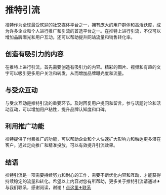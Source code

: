 # 推特引流

推特作为全球最受欢迎的社交媒体平台之一，拥有庞大的用户群体和高活跃度，成为许多企业和个人进行推广和引流的首选平台之一。在推特上进行引流，不仅可以增加品牌曝光和用户互动，还可以帮助提升网站流量和销售转化率。

## 创造有吸引力的内容

在推特上进行引流，首先需要创造有吸引力的内容。精彩的图片、视频和有趣的文字可以吸引更多用户关注和转发，从而增加品牌曝光度和流量。

## 与受众互动

与受众互动是推特引流的重要环节。及时回复用户提问和留言，参与话题讨论和活动互动，可以增加用户粘性，提升品牌认知度和口碑。

## 利用推广功能

推特提供了付费推广的功能，可以帮助企业和个人快速扩大影响力和触达更多潜在客户。通过定向推广和精准投放，可以有效提升引流效果。

## 结语

推特引流是一项需要持续努力和耐心的工作，需要不断优化内容和互动，才能获得持续稳定的流量和转化。希望以上内容对您有所帮助，更多关于推特引流请通过✈与我们联系，感谢阅读，谢谢！[点这里✈联系](https://abc.k02.cc)